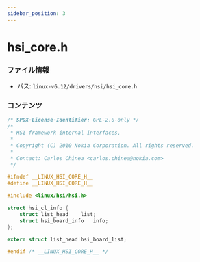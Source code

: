 ```yaml
---
sidebar_position: 3
---
```

# hsi_core.h

### ファイル情報

- パス: `linux-v6.12/drivers/hsi/hsi_core.h`

### コンテンツ

```h
/* SPDX-License-Identifier: GPL-2.0-only */
/*
 * HSI framework internal interfaces,
 *
 * Copyright (C) 2010 Nokia Corporation. All rights reserved.
 *
 * Contact: Carlos Chinea <carlos.chinea@nokia.com>
 */

#ifndef __LINUX_HSI_CORE_H__
#define __LINUX_HSI_CORE_H__

#include <linux/hsi/hsi.h>

struct hsi_cl_info {
	struct list_head	list;
	struct hsi_board_info	info;
};

extern struct list_head hsi_board_list;

#endif /* __LINUX_HSI_CORE_H__ */

```
